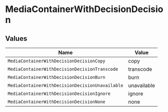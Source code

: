 # MediaContainerWithDecisionDecision


## Values

| Name                                            | Value                                           |
| ----------------------------------------------- | ----------------------------------------------- |
| `MediaContainerWithDecisionDecisionCopy`        | copy                                            |
| `MediaContainerWithDecisionDecisionTranscode`   | transcode                                       |
| `MediaContainerWithDecisionDecisionBurn`        | burn                                            |
| `MediaContainerWithDecisionDecisionUnavailable` | unavailable                                     |
| `MediaContainerWithDecisionDecisionIgnore`      | ignore                                          |
| `MediaContainerWithDecisionDecisionNone`        | none                                            |